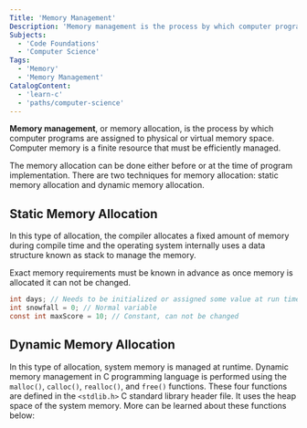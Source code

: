 ```yaml
---
Title: 'Memory Management'
Description: 'Memory management is the process by which computer programs are assigned to physical or virtual memory space.'
Subjects:
  - 'Code Foundations'
  - 'Computer Science'
Tags:
  - 'Memory'
  - 'Memory Management'
CatalogContent:
  - 'learn-c'
  - 'paths/computer-science'
---
```


**Memory management**, or memory allocation, is the process by which computer programs are assigned to physical or virtual memory space. Computer memory is a finite resource that must be efficiently managed.

The memory allocation can be done either before or at the time of program implementation. There are two techniques for memory allocation: static memory allocation and dynamic memory allocation.

## Static Memory Allocation

In this type of allocation, the compiler allocates a fixed amount of memory during compile time and the operating system internally uses a data structure known as stack to manage the memory.

Exact memory requirements must be known in advance as once memory is allocated it can not be changed.

```c
int days; // Needs to be initialized or assigned some value at run time
int snowfall = 0; // Normal variable
const int maxScore = 10; // Constant, can not be changed
```

## Dynamic Memory Allocation

In this type of allocation, system memory is managed at runtime. Dynamic memory management in C programming language is performed using the `malloc()`, `calloc()`, `realloc()`, and `free()` functions. These four functions are defined in the `<stdlib.h>` C standard library header file. It uses the heap space of the system memory. More can be learned about these functions below:

